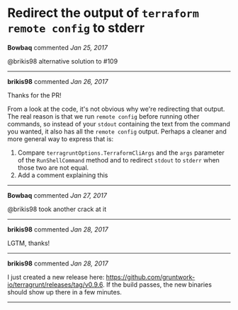 # Redirect the output of `terraform remote config` to stderr

**Bowbaq** commented *Jan 25, 2017*

@brikis98 alternative solution to #109 
<br />
***


**brikis98** commented *Jan 26, 2017*

Thanks for the PR!

From a look at the code, it's not obvious why we're redirecting that output. The real reason is that we run `remote config` before running other commands, so instead of your `stdout` containing the text from the command you wanted, it also has all the `remote config` output. Perhaps a cleaner and more general way to express that is: 

1. Compare `terragruntOptions.TerraformCliArgs` and the `args` parameter of the `RunShellCommand` method and to redirect `stdout` to `stderr` when those two are not equal.
1. Add a comment explaining this
***

**Bowbaq** commented *Jan 27, 2017*

@brikis98 took another crack at it
***

**brikis98** commented *Jan 28, 2017*

LGTM, thanks!
***

**brikis98** commented *Jan 28, 2017*

I just created a new release here: https://github.com/gruntwork-io/terragrunt/releases/tag/v0.9.6. If the build passes, the new binaries should show up there in a few minutes.
***

